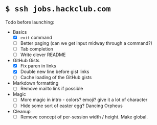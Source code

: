 # `$ ssh jobs.hackclub.com`

Todo before launching:

- Basics
    - [X] `exit` command
    - [ ] Better paging (can we get input midway through a command?)
    - [ ] Tab completion
    - [ ] Write clever README
- GitHub Gists
    - [X] Fix paren in links
    - [X] Double new line before gist links
    - [ ] Cache loading of the GitHub gists
- Markdown formatting
    - [ ] Remove mailto link if possible
- Magic
    - [ ] More magic in intro - colors? emoji? give it a lot of character
    - [ ] Hide some sort of easter egg? Dancing Orpheus
- Cleanup
    - [ ] Remove concept of per-session width / height. Make global.
